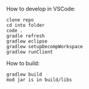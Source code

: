 How to develop in VSCode:  

    clone repo
    cd into folder
    code .
    gradle refresh
    gradlew eclipse
    gradlew setupDecompWorkspace
    gradlew runClient

How to build:  

    gradlew build
    mod jar is in build/libs